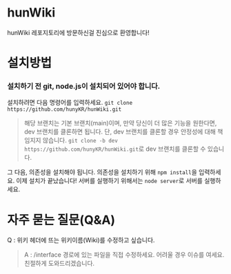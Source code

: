 # hunWiki
hunWiki 레포지토리에 방문하신걸 진심으로 환영합니다!
# 설치방법
### 설치하기 전 git, node.js이 설치되어 있어야 합니다.
설치하려면 다음 명령어를 입력하세요.
```git clone https://github.com/hunyKR/hunWiki.git```
> 해당 브랜치는 기본 브랜치(main)이며, 만약 당신이 더 많은 기능을 원한다면, dev 브랜치를 클론하면 됩니다.
> 단, dev 브랜치를 클론할 경우 안정성에 대해 책임지지 않습니다.
  > ```git clone -b dev https://github.com/hunyKR/hunWiki.git```로 dev 브랜치를 클론할 수 있습니다.

그 다음, 의존성을 설치해야 됩니다. 의존성을 설치하기 위해 ```npm install```을 입력하세요.
이제 설치가 끝났습니다!
서버를 실행하기 위해서는 ```node server```로 서버를 실행하세요.
# 자주 묻는 질문(Q&A)
Q : 위키 헤더에 뜨는 위키이름(Wiki)를 수정하고 싶습니다.
> A : /interface 경로에 있는 파일을 직접 수정하세요. 어려울 경우 이슈를 여세요. 친절하게 도와드리겠습니다.
